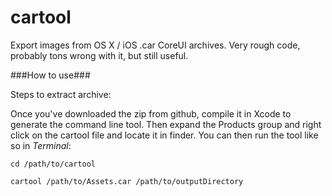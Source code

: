 cartool
=======

Export images from OS X / iOS .car CoreUI archives. Very rough code, probably tons wrong with it, but still useful.

###How to use###

Steps to extract archive:

Once you've downloaded the zip from github, compile it in Xcode to generate the command line tool. Then expand the Products group and right click on the cartool file and locate it in finder. You can then run the tool like so in *Terminal*:

```cd /path/to/cartool```

```cartool /path/to/Assets.car /path/to/outputDirectory```
